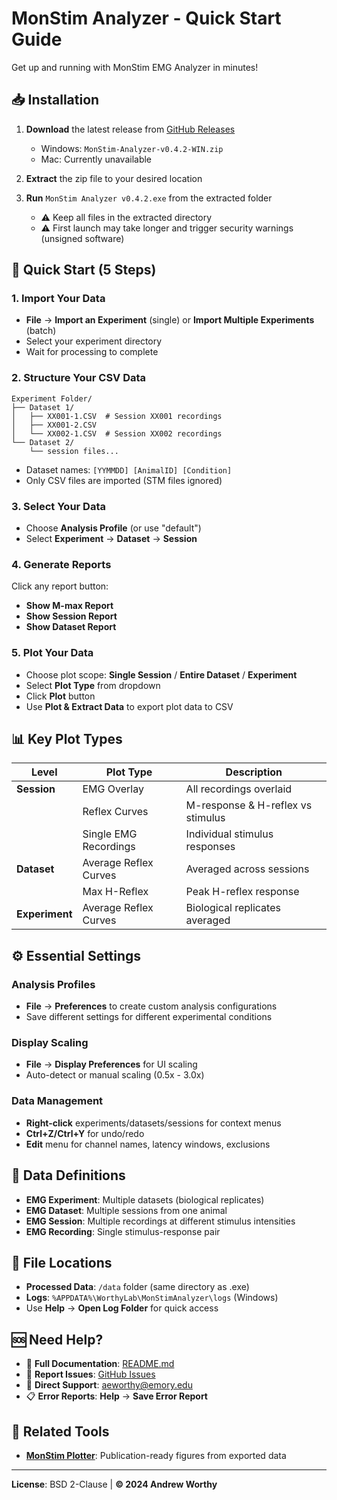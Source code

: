 # MonStim Analyzer - Quick Start Guide

Get up and running with MonStim EMG Analyzer in minutes!

## 📥 Installation

1. **Download** the latest release from [GitHub Releases](https://github.com/AEWorthy/MonStim-Analyzer/releases)
   - Windows: `MonStim-Analyzer-v0.4.2-WIN.zip`
   - Mac: Currently unavailable

2. **Extract** the zip file to your desired location

3. **Run** `MonStim Analyzer v0.4.2.exe` from the extracted folder
   - ⚠️ Keep all files in the extracted directory
   - ⚠️ First launch may take longer and trigger security warnings (unsigned software)

## 🚀 Quick Start (5 Steps)

### 1. Import Your Data
- **File** → **Import an Experiment** (single) or **Import Multiple Experiments** (batch)
- Select your experiment directory
- Wait for processing to complete

### 2. Structure Your CSV Data
```
Experiment Folder/
├── Dataset 1/
│   ├── XX001-1.CSV  # Session XX001 recordings
│   ├── XX001-2.CSV
│   └── XX002-1.CSV  # Session XX002 recordings
└── Dataset 2/
    └── session files...
```
- Dataset names: `[YYMMDD] [AnimalID] [Condition]`
- Only CSV files are imported (STM files ignored)

### 3. Select Your Data
- Choose **Analysis Profile** (or use "default")
- Select **Experiment** → **Dataset** → **Session**

### 4. Generate Reports
Click any report button:
- **Show M-max Report**
- **Show Session Report** 
- **Show Dataset Report**

### 5. Plot Your Data
- Choose plot scope: **Single Session** / **Entire Dataset** / **Experiment**
- Select **Plot Type** from dropdown
- Click **Plot** button
- Use **Plot & Extract Data** to export plot data to CSV

## 📊 Key Plot Types

| Level | Plot Type | Description |
|-------|-----------|-------------|
| **Session** | EMG Overlay | All recordings overlaid |
| | Reflex Curves | M-response & H-reflex vs stimulus |
| | Single EMG Recordings | Individual stimulus responses |
| **Dataset** | Average Reflex Curves | Averaged across sessions |
| | Max H-Reflex | Peak H-reflex response |
| **Experiment** | Average Reflex Curves | Biological replicates averaged |

## ⚙️ Essential Settings

### Analysis Profiles
- **File** → **Preferences** to create custom analysis configurations
- Save different settings for different experimental conditions

### Display Scaling
- **File** → **Display Preferences** for UI scaling
- Auto-detect or manual scaling (0.5x - 3.0x)

### Data Management
- **Right-click** experiments/datasets/sessions for context menus
- **Ctrl+Z/Ctrl+Y** for undo/redo
- **Edit** menu for channel names, latency windows, exclusions

## 🔧 Data Definitions

- **EMG Experiment**: Multiple datasets (biological replicates)
- **EMG Dataset**: Multiple sessions from one animal
- **EMG Session**: Multiple recordings at different stimulus intensities
- **EMG Recording**: Single stimulus-response pair

## 📁 File Locations

- **Processed Data**: `/data` folder (same directory as .exe)
- **Logs**: `%APPDATA%\WorthyLab\MonStimAnalyzer\logs` (Windows)
- Use **Help** → **Open Log Folder** for quick access

## 🆘 Need Help?

- 📖 **Full Documentation**: [README.md](README.md)
- 🐛 **Report Issues**: [GitHub Issues](https://github.com/AEWorthy/MonStim-Analyzer/issues)
- 📧 **Direct Support**: aeworthy@emory.edu
- 📋 **Error Reports**: **Help** → **Save Error Report**

## 🔗 Related Tools

- **[MonStim Plotter](https://github.com/AEWorthy/MonStim-Plotter/)**: Publication-ready figures from exported data

---

**License**: BSD 2-Clause | **© 2024 Andrew Worthy**
